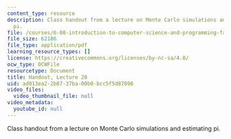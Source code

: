```yaml
---
content_type: resource
description: Class handout from a lecture on Monte Carlo simulations and estimating
  pi.
file: /courses/6-00-introduction-to-computer-science-and-programming-fall-2008/ad013ea22b8737ba00b0bcc5f5d87898_lec20.pdf
file_size: 62186
file_type: application/pdf
learning_resource_types: []
license: https://creativecommons.org/licenses/by-nc-sa/4.0/
ocw_type: OCWFile
resourcetype: Document
title: Handout, Lecture 20
uid: ad013ea2-2b87-37ba-00b0-bcc5f5d87898
video_files:
  video_thumbnail_file: null
video_metadata:
  youtube_id: null
---
```

Class handout from a lecture on Monte Carlo simulations and estimating pi.